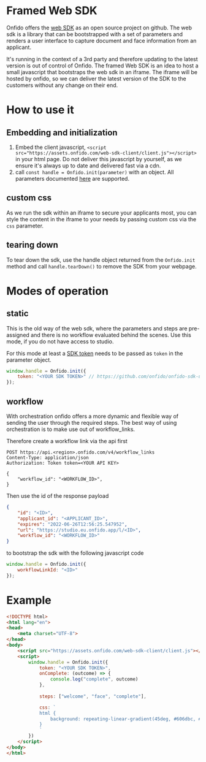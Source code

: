 # Framed Web SDK

Onfido offers the [web SDK](https://github.com/onfido/onfido-sdk-ui) as an open source project on github. The web sdk
is a library that can be bootstrapped with a set of parameters and renders a user interface to capture document and face 
information from an applicant.

It's running in the context of a 3rd party and therefore updating to the latest version is out of control of Onfido. The 
framed Web SDK is an idea to host a small javascript that bootstraps the web sdk in an iframe. The iframe will be hosted 
by onfido, so we can deliver the latest version of the SDK to the customers without any change on their end.

# How to use it
## Embedding and initialization

1. Embed the client javascript, `<script src="https://assets.onfido.com/web-sdk-client/client.js"></script>` in your html page. Do not deliver this javascript by
yourself, as we ensure it's always up to date and delivered fast via a cdn.
2. call `const handle = Onfido.init(parameter)` with an object. All parameters documented [here](https://github.com/onfido/onfido-sdk-ui#6-initialize-the-sdk) are supported.

## custom css

As we run the sdk within an iframe to secure your applicants most, you can style the content in the iframe to your needs by passing custom css via
the `css` parameter.

## tearing down

To tear down the sdk, use the handle object returned from the `Onfido.init` method and call `handle.tearDown()` to remove the SDK from your webpage.

# Modes of operation
## static
         
This is the old way of the web sdk, where the parameters and steps are pre-assigned and there is no workflow evaluated 
behind the scenes. Use this mode, if you do not have access to studio.

For this mode at least a [SDK token](https://github.com/onfido/onfido-sdk-ui#3-generate-an-sdk-token) needs to be passed 
as `token` in the parameter object.

```js
window.handle = Onfido.init({
    token: "<YOUR SDK TOKEN>" // https://github.com/onfido/onfido-sdk-ui#3-generate-an-sdk-token
});
```
                                                                                                
## workflow

With orchestration onfido offers a more dynamic and flexible way of sending the user through the required steps. The best
way of using orchestration is to make use out of workflow_links.

Therefore create a workflow link via the api first

```http request
POST https://api.<region>.onfido.com/v4/workflow_links
Content-Type: application/json
Authorization: Token token=<YOUR API KEY>

{
    "workflow_id": "<WORKFLOW_ID>",
}
```

Then use the id of the response payload

```json
{
    "id": "<ID>",
    "applicant_id": "<APPLICANT_ID>",
    "expires": "2022-06-26T12:56:25.547952",
    "url": "https://studio.eu.onfido.app/l/<ID>",
    "workflow_id": "<WORKFLOW_ID>"
}
```

to bootstrap the sdk with the following javascript code

```js
window.handle = Onfido.init({
    workflowLinkId: "<ID>"
});
```

# Example
     
```html
<!DOCTYPE html>
<html lang="en">
<head>
    <meta charset="UTF-8">
</head>
<body>
    <script src="https://assets.onfido.com/web-sdk-client/client.js"></script>
    <script>
        window.handle = Onfido.init({
            token: "<YOUR SDK TOKEN>",
            onComplete: (outcome) => {
                console.log("complete", outcome)
            },
            
            steps: ["welcome", "face", "complete"],

            css: `
            html {
                background: repeating-linear-gradient(45deg, #606dbc, #606dbc 10px, #465298 10px, #465298 20px);
            }
            `
        })
    </script>
</body>
</html>
```




